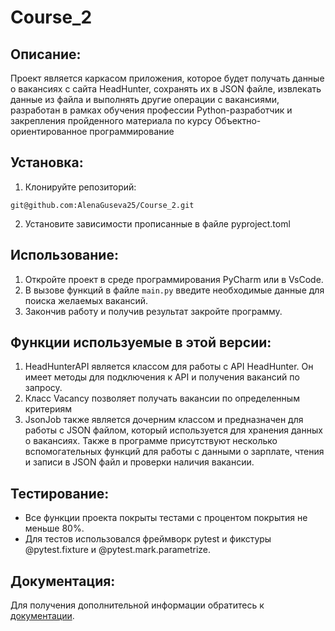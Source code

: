 # Course_2

## Описание:

Проект является каркасом приложения, которое будет получать данные о вакансиях с сайта HeadHunter, 
сохранять их в JSON файле, извлекать данные из файла и выполнять другие операции с вакансиями, разработан в рамках
обучения профессии Python-разработчик и закрепления пройденного материала по курсу Объектно-ориентированное 
программирование

## Установка:

1. Клонируйте репозиторий:
```
git@github.com:AlenaGuseva25/Course_2.git
```
2. Установите зависимости прописанные в файле pyproject.toml


## Использование:

1. Откройте проект в среде программирования PyCharm или в VsCode.
2. В вызове функций в файле `main.py` введите необходимые данные для поиска желаемых вакансий.
3. Закончив работу и получив результат закройте программу.

## Функции используемые в этой версии:

1. HeadHunterAPI является классом для работы с API HeadHunter. Он имеет методы для подключения к API и получения
   вакансий по запросу.
2. Класс Vacancy позволяет получать вакансии по определенным критериям
3. JsonJob также является дочерним классом и предназначен для работы с JSON файлом, который используется для хранения 
   данных о вакансиях. Также в программе присутствуют несколько вспомогательных функций для работы с данными о зарплате,
   чтения и записи в JSON файл и проверки наличия вакансии.

## Тестирование:

* Все функции проекта покрыты тестами с процентом покрытия не меньше 80%.
* Для тестов использовался фреймворк pytest и фикстуры @pytest.fixture и @pytest.mark.parametrize.

## Документация:

Для получения дополнительной информации обратитесь к [документации](docs/README.md).